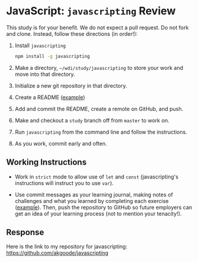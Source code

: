 # JavaScript: `javascripting` Review

This study is for your benefit. We do not expect a pull request. Do not fork and
clone. Instead, follow these directions (in order!):

1.  Install `javascripting`

    ```sh
    npm install -g javascripting
    ```

1.  Make a directory, `~/wdi/study/javascripting` to store your work and move
    into that directory.
1.  Initialize a new git repository in that directory.
1.  Create a README ([example](https://github.com/jrhorn424/javascripting))
1.  Add and commit the README, create a remote on GitHub, and push.
1.  Make and checkout a `study` branch off from `master` to work on.
1.  Run `javascripting` from the command line and follow the instructions.
1.  As you work, commit early and often.

## Working Instructions

-   Work in `strict` mode to allow use of `let` and `const` (javascripting's
instructions will instruct you to use `var`).

-   Use commit messages as your learning journal, making notes of challenges and
what you learned by completing each exercise
([example](https://github.com/jrhorn424/learnyounode/commit/5db673a16d4af82d3c5a80240edeb93b0e4dbd0c)).
Then, push the repository to GitHub so future employers can get an idea of your
learning process (not to mention your tenacity!).

## Response

Here is the link to my repository for javascripting:
https://github.com/akgoode/javascripting
